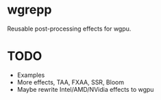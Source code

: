 # wgrepp

Reusable post-processing effects for wgpu.

# TODO

- Examples
- More effects, TAA, FXAA, SSR, Bloom
- Maybe rewrite Intel/AMD/NVidia effects to wgpu
